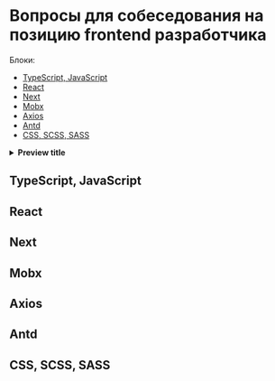 # Вопросы для собеседования на позицию frontend разработчика

Блоки:
 - <a href="#typescript-javascript">TypeScript, JavaScript</a><br>
 - <a href="#react">React</a><br>
 - <a href="#next">Next</a><br>
 - <a href="#mobx">Mobx</a><br>
 - <a href="#axios">Axios</a><br>
 - <a href="#antd">Antd</a><br>
 - <a href="#css-scss-sass">CSS, SCSS, SASS</a><br>

<details>
<summary><b>Preview title</b></summary>

_Markdown is valid, but add empty lines to separate from the HTML tags._

- Bullet
- Points

</details>

## TypeScript, JavaScript

## React

## Next

## Mobx

## Axios

## Antd

## CSS, SCSS, SASS
